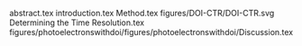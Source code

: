 abstract.tex
introduction.tex
Method.tex
figures/DOI-CTR/DOI-CTR.svg
Determining the Time Resolution.tex
figures/photoelectronswithdoi/figures/photoelectronswithdoi/Discussion.tex